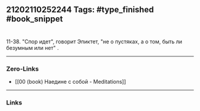 21202110252244
Tags: #type_finished #book_snippet 
---
# 

 11-38. "Спор идет", говорит Эпиктет, "не о пустяках, а о том, быть ли безумным или нет"  .

---
### Zero-Links
 - [[00 (book) Наедине с собой - Meditations]]
---
### Links
